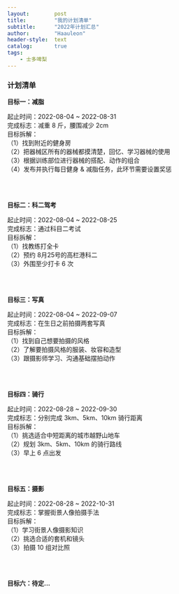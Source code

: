 ```yaml
---
layout:        post
title:         "我的计划清单"
subtitle:      "2022年计划汇总"
author:        "Haauleon"
header-style:  text
catalog:       true
tags:
    - 士多啤梨
---
```


### 计划清单
**目标一：减脂**         

起止时间：2022-08-04 ~ 2022-08-31        
完成标志：减重 8 斤，腰围减少 2cm      
目标拆解：     
（1）找到附近的健身房     
（2）把器械区所有的器械都摸清楚，回忆、学习器械的使用          
（3）根据训练部位进行器械的搭配、动作的组合      
（4）发布并执行每日健身 & 减脂任务，此环节需要设置奖惩           

<br>
<br>

**目标二：科二驾考**      

起止时间：2022-08-04 ~ 2022-08-25     
完成标志：通过科目二考试     
目标拆解：    
（1）找教练打全卡     
（2）预约 8月25号的高栏港科二     
（3）外围至少打卡 6 次          

<br>
<br>

**目标三：写真**     

起止时间：2022-08-04 ~ 2022-09-07    
完成标志：在生日之前拍摄两套写真     
目标拆解：    
（1）找到自己想要拍摄的风格   
（2）了解要拍摄风格的服装、妆容和造型     
（3）跟摄影师学习、沟通基础摆拍动作         

<br>
<br>

**目标四：骑行**      

起止时间：2022-08-28 ~ 2022-09-30       
完成标志：分别完成 3km、5km、10km 骑行距离    
目标拆解：    
（1）挑选适合中短距离的城市越野山地车    
（2）规划 3km、5km、10km 的骑行路线    
（3）早上 6 点出发    

<br>
<br>

**目标五：摄影**      

起止时间：2022-08-28 ~ 2022-10-31       
完成标志：掌握街景人像拍摄手法        
目标拆解：    
（1）学习街景人像摄影知识    
（2）挑选合适的套机和镜头    
（3）拍摄 10 组对比照           

<br>
<br>

**目标六：待定...**     
